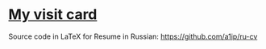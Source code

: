 # [My visit card](https://phil.rigovanov.ru)

Source code in LaTeX for Resume in Russian: https://github.com/a1ip/ru-cv
